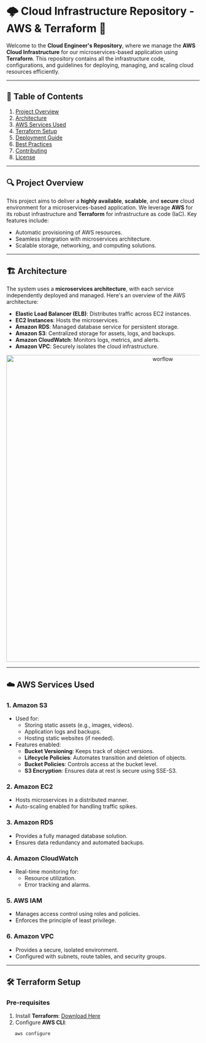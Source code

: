 # 🌩️ Cloud Infrastructure Repository - AWS & Terraform 🚀

Welcome to the **Cloud Engineer's Repository**, where we manage the **AWS Cloud Infrastructure** for our microservices-based application using **Terraform**. This repository contains all the infrastructure code, configurations, and guidelines for deploying, managing, and scaling cloud resources efficiently.

---

## 📜 Table of Contents
1. [Project Overview](#project-overview)
2. [Architecture](#architecture)
3. [AWS Services Used](#aws-services-used)
4. [Terraform Setup](#terraform-setup)
5. [Deployment Guide](#deployment-guide)
6. [Best Practices](#best-practices)
7. [Contributing](#contributing)
8. [License](#license)

---

## 🔍 Project Overview

This project aims to deliver a **highly available**, **scalable**, and **secure** cloud environment for a microservices-based application. We leverage **AWS** for its robust infrastructure and **Terraform** for infrastructure as code (IaC). Key features include:
- Automatic provisioning of AWS resources.
- Seamless integration with microservices architecture.
- Scalable storage, networking, and computing solutions.

---

## 🏗️ Architecture

The system uses a **microservices architecture**, with each service independently deployed and managed. Here's an overview of the AWS architecture:
- **Elastic Load Balancer (ELB)**: Distributes traffic across EC2 instances.
- **EC2 Instances**: Hosts the microservices.
- **Amazon RDS**: Managed database service for persistent storage.
- **Amazon S3**: Centralized storage for assets, logs, and backups.
- **Amazon CloudWatch**: Monitors logs, metrics, and alerts.
- **Amazon VPC**: Securely isolates the cloud infrastructure.


<p align="center">
  <img src="https://github.com/user-attachments/assets/8063165a-3dea-4fef-9085-f7e5d46c76ee" alt="worflow" width="800"/>
</p>

---

## ☁️ AWS Services Used

### **1. Amazon S3**
- Used for:
  - Storing static assets (e.g., images, videos).
  - Application logs and backups.
  - Hosting static websites (if needed).
- Features enabled:
  - **Bucket Versioning**: Keeps track of object versions.
  - **Lifecycle Policies**: Automates transition and deletion of objects.
  - **Bucket Policies**: Controls access at the bucket level.
  - **S3 Encryption**: Ensures data at rest is secure using SSE-S3.

### **2. Amazon EC2**
- Hosts microservices in a distributed manner.
- Auto-scaling enabled for handling traffic spikes.

### **3. Amazon RDS**
- Provides a fully managed database solution.
- Ensures data redundancy and automated backups.

### **4. Amazon CloudWatch**
- Real-time monitoring for:
  - Resource utilization.
  - Error tracking and alarms.

### **5. AWS IAM**
- Manages access control using roles and policies.
- Enforces the principle of least privilege.

### **6. Amazon VPC**
- Provides a secure, isolated environment.
- Configured with subnets, route tables, and security groups.

---

## 🛠️ Terraform Setup

### **Pre-requisites**
1. Install **Terraform**: [Download Here](https://www.terraform.io/downloads.html)
2. Configure **AWS CLI**:
```
   aws configure
```   
